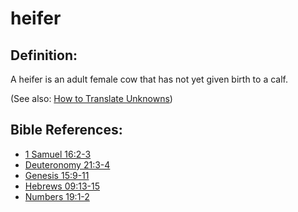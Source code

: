# heifer #

## Definition: ##

A heifer is an adult female cow that has not yet given birth to a calf.

(See also: [How to Translate Unknowns](en/ta-vol1/translate/man/translate-unknown))



## Bible References: ##

* [1 Samuel 16:2-3](en/tn/1sa/help/16/02)
* [Deuteronomy 21:3-4](en/tn/deu/help/21/03)
* [Genesis 15:9-11](en/tn/gen/help/15/09)
* [Hebrews 09:13-15](en/tn/heb/help/09/13)
* [Numbers 19:1-2](en/tn/num/help/19/01)